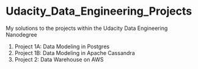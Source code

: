 # Udacity_Data_Engineering_Projects
My solutions to the projects within the Udacity Data Engineering Nanodegree

1. Project 1A: Data Modeling in Postgres
2. Project 1B: Data Modeling in Apache Cassandra
3. Project 2: Data Warehouse on AWS
